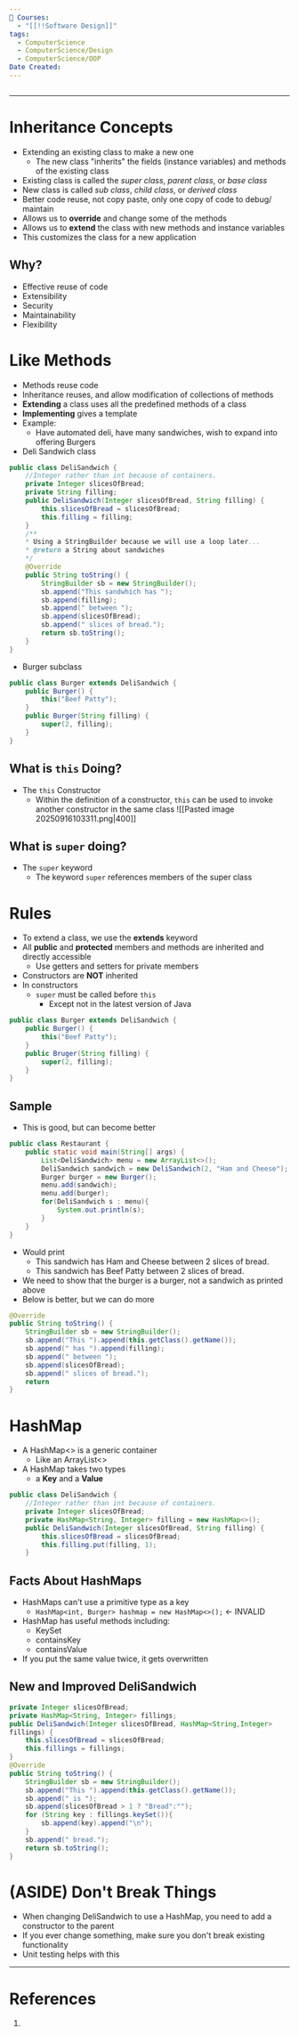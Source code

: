 ```yaml
---
📕 Courses:
  - "[[!!Software Design]]"
tags:
  - ComputerScience
  - ComputerScience/Design
  - ComputerScience/OOP
Date Created:
---
```

```table-of-contents
```
---
# Inheritance Concepts
- Extending an existing class to make a new one
	- The new class "inherits" the fields (instance variables) and methods of the existing class
- Existing class is called the *super class*, *parent class*, or *base class*
- New class is called *sub class*, *child class*, or *derived class*
- Better code reuse, not copy paste, only one copy of code to debug/ maintain
- Allows us to **override** and change some of the methods
- Allows us to **extend** the class with new methods and instance variables
- This customizes the class for a new application
## Why?
- Effective reuse of code
- Extensibility
- Security
- Maintainability
- Flexibility

# Like Methods
- Methods reuse code
- Inheritance reuses, and allow modification of collections of methods
- **Extending** a class uses all the predefined methods of a class
- **Implementing** gives a template
- Example:
	- Have automated deli, have many sandwiches, wish to expand into offering Burgers
- Deli Sandwich class
```java
public class DeliSandwich {  
	//Integer rather than int because of containers.  
	private Integer slicesOfBread;  
	private String filling;  
	public DeliSandwich(Integer slicesOfBread, String filling) {  
		this.slicesOfBread = slicesOfBread;  
		this.filling = filling;  
	}  
	/**  
	* Using a StringBuilder because we will use a loop later...  
	* @return a String about sandwiches  
	*/  
	@Override  
	public String toString() {  
		StringBuilder sb = new StringBuilder();  
		sb.append("This sandwhich has ");  
		sb.append(filling);  
		sb.append(" between ");  
		sb.append(slicesOfBread);  
		sb.append(" slices of bread.");  
		return sb.toString();  
	}
}
```
- Burger subclass
```java
public class Burger extends DeliSandwich {
	public Burger() {
		this("Beef Patty");
	}
	public Burger(String filling) {
		super(2, filling);
	}
}
```
## What is `this` Doing?
-  The `this` Constructor
	- Within the definition of a constructor, `this` can be used to invoke another constructor in the same class
![[Pasted image 20250916103311.png|400]]
## What is `super` doing?
- The `super` keyword
	- The keyword `super` references members of the super class

# Rules
- To extend a class, we use the **extends** keyword
- All **public** and **protected** members and methods are inherited and directly accessible
	- Use getters and setters for private members
- Constructors are **NOT** inherited
- In constructors
	- `super` must be called before `this`
		- Except not in the latest version of Java
```java
public class Burger extends DeliSandwich {
	public Burger() {
		this("Beef Patty");
	}
	public Bruger(String filling) {
		super(2, filling);
	}
}
```
## Sample
- This is good, but can become better
```java
public class Restaurant {  
	public static void main(String[] args) {  
		List<DeliSandwich> menu = new ArrayList<>();  
		DeliSandwich sandwich = new DeliSandwich(2, "Ham and Cheese");  
		Burger burger = new Burger();  
		menu.add(sandwich);  
		menu.add(burger);  
		for(DeliSandwich s : menu){  
			System.out.println(s);  
		}  
	}  
}
```
- Would print 
	- This sandwich has Ham and Cheese between 2 slices of bread.  
	- This sandwich has Beef Patty between 2 slices of bread.
- We need to show that the burger is a burger, not a sandwich as printed above
- Below is better, but we can do more
```java
@Override  
public String toString() {  
	StringBuilder sb = new StringBuilder();  
	sb.append("This ").append(this.getClass().getName());  
	sb.append(" has ").append(filling);  
	sb.append(" between ");  
	sb.append(slicesOfBread);  
	sb.append(" slices of bread.");  
	return
}
```

# HashMap
- A HashMap<> is a generic container
	- Like an ArrayList<>
- A HashMap takes two types
	- a **Key** and a **Value**
```java
public class DeliSandwich {  
	//Integer rather than int because of containers.  
	private Integer slicesOfBread;  
	private HashMap<String, Integer> filling = new HashMap<>();  
	public DeliSandwich(Integer slicesOfBread, String filling) {  
		this.slicesOfBread = slicesOfBread;  
		this.filling.put(filling, 1);
	}
```
## Facts About HashMaps
- HashMaps can't use a primitive type as a key
	- `HashMap<int, Burger> hashmap = new HashMap<>();` <- INVALID
- HashMap has useful methods including:
	- KeySet
	- containsKey
	- containsValue
- If you put the same value twice, it gets overwritten
## New and Improved DeliSandwich
```java
private Integer slicesOfBread;  
private HashMap<String, Integer> fillings;  
public DeliSandwich(Integer slicesOfBread, HashMap<String,Integer>  
fillings) {  
	this.slicesOfBread = slicesOfBread;  
	this.fillings = fillings;  
}  
@Override  
public String toString() {  
	StringBuilder sb = new StringBuilder();  
	sb.append("This ").append(this.getClass().getName());  
	sb.append(" is ");  
	sb.append(slicesOfBread > 1 ? "Bread":"");  
	for (String key : fillings.keySet()){  
		sb.append(key).append("\n");  
	}  
	sb.append(" bread.");  
	return sb.toString();  
}
```

# (ASIDE) Don't Break Things
- When changing DeliSandwich to use a HashMap, you need to add a constructor to the parent
- If you ever change something, make sure you don't break existing functionality
- Unit testing helps with this

---
# References
1. 